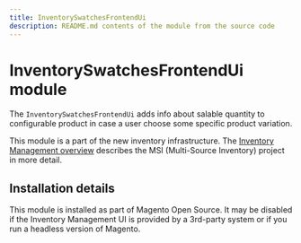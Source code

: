 ```yaml
---
title: InventorySwatchesFrontendUi
description: README.md contents of the module from the source code
---
```


# InventorySwatchesFrontendUi module

The `InventorySwatchesFrontendUi` adds info about salable quantity to configurable product in case a user choose some
specific product variation.

This module is a part of the new inventory infrastructure. The
[Inventory Management overview](https://devdocs.magento.com/guides/v2.4/inventory/index.html)
describes the MSI (Multi-Source Inventory) project in more detail.

## Installation details

This module is installed as part of Magento Open Source. It may be disabled if the Inventory Management UI
is provided by a 3rd-party system or if you run a headless version of Magento.

